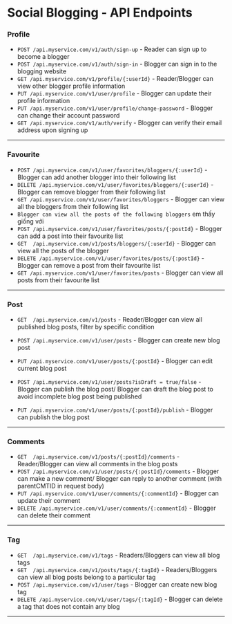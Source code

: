 # Social Blogging - API Endpoints

### Profile

- `POST /api.myservice.com/v1/auth/sign-up` - Reader can sign up to become a blogger
- `POST /api.myservice.com/v1/auth/sign-in` - Blogger can sign in to the blogging website
- `GET /api.myservice.com/v1/profile/{:userId}` - Reader/Blogger can view other blogger profile information
- `PUT /api.myservice.com/v1/user/profile` - Blogger can update their profile information
- `PUT /api.myservice.com/v1/user/profile/change-password` - Blogger can change their account password
- `GET /api.myservice.com/v1/auth/verify` - Blogger can verify their email address upon signing up

---

### Favourite

- `POST /api.myservice.com/v1/user/favorites/bloggers/{:userId}` - Blogger can add another blogger into their following list
- `DELETE /api.myservice.com/v1/user/favorites/bloggers/{:userId}` - Blogger can remove blogger from their following list
- `GET /api.myservice.com/v1/user/favorites/bloggers` - Blogger can view all the bloggers from their following list
- `Blogger can view all the posts of the following bloggers` em thấy giống với
- `POST /api.myservice.com/v1/user/favorites/posts/{:postId}` - Blogger can add a post into their favourite list
- `GET  /api.myservice.com/v1/posts/bloggers/{:userId}` - Blogger can view all the posts of the blogger
- `DELETE /api.myservice.com/v1/user/favorites/posts/{:postId}` - Blogger can remove a post from their favourite list
- `GET /api.myservice.com/v1/user/favorites/posts` - Blogger can view all posts from their favourite list

---

### Post

- `GET  /api.myservice.com/v1/posts` - Reader/Blogger can view all published blog posts, filter by specific condition
- `POST /api.myservice.com/v1/user/posts` - Blogger can create new blog post
- `PUT /api.myservice.com/v1/user/posts/{:postId}` - Blogger can edit current blog post

- `POST /api.myservice.com/v1/user/posts?isDraft = true/false` - Blogger can publish the blog post/ Blogger can draft the blog post to avoid incomplete blog post being published
- `PUT /api.myservice.com/v1/user/posts/{:postId}/publish` - Blogger can publish the blog post

---

### Comments

- `GET  /api.myservice.com/v1/posts/{:postId}/comments` - Reader/Blogger can view all comments in the blog posts
- `POST /api.myservice.com/v1/user/posts/{:postId}/comments` - Blogger can make a new comment/ Blogger can reply to another comment (with parentCMTID in request body)
- `PUT /api.myservice.com/v1/user/comments/{:commentId}` - Blogger can update their comment
- `DELETE /api.myservice.com/v1/user/comments/{:commentId}` - Blogger can delete their comment

---

### Tag

- `GET  /api.myservice.com/v1/tags` - Readers/Bloggers can view all blog tags
- `GET  /api.myservice.com/v1/posts/tags/{:tagId}` - Readers/Bloggers can view all blog posts belong to a particular tag
- `POST /api.myservice.com/v1/user/tags` - Blogger can create new blog tag
- `DELETE /api.myservice.com/v1/user/tags/{:tagId}` - Blogger can delete a tag that does not contain any blog

---
